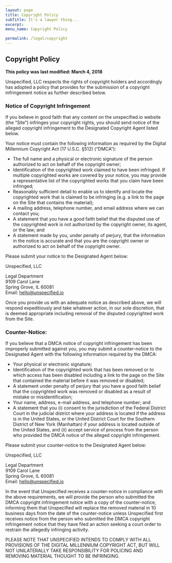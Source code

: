 ```yaml
---
layout: page
title: Copyright Policy
subTitle: It's a lawyer thing...
excerpt: 
menu_name: Copyright Policy

permalink: /legal/copyright
---
```


## Copyright Policy

**This policy was last modified: March 4, 2018**

Unspecified, LLC respects the rights of copyright holders and accordingly has adopted a policy that provides for the submission of a copyright infringement notice as further described below.

### Notice of Copyright Infringement

If you believe in good faith that any content on the unspecified.io website (the “Site”) infringes your copyright rights, you should send notice of the alleged copyright infringement to the Designated Copyright Agent listed below.

Your notice must contain the following information as required by the Digital Millennium Copyright Act (17 U.S.C. §512) (“DMCA”):

* The full name and a physical or electronic signature of the person authorized to act on behalf of the copyright owner;
* Identification of the copyrighted work claimed to have been infringed. If multiple copyrighted works are covered by your notice, you may provide a representative list of the copyrighted works that you claim have been infringed;
* Reasonably sufficient detail to enable us to identify and locate the copyrighted work that is claimed to be infringing (e.g. a link to the page on the Site that contains the material);
* A mailing address, telephone number, and email address where we can contact you;
* A statement that you have a good faith belief that the disputed use of the copyrighted work is not authorized by the copyright owner, its agent, or the law; and
* A statement made by you, under penalty of perjury, that the information in the notice is accurate and that you are the copyright owner or authorized to act on behalf of the copyright owner.

Please submit your notice to the Designated Agent below:

Unspecified, LLC

Legal Department  
9109 Carol Lane  
Spring Grove, IL 60081  
Email: hello@unspecified.io

Once you provide us with an adequate notice as described above, we will respond expeditiously and take whatever action, in our sole discretion, that is deemed appropriate including removal of the disputed copyrighted work from the Site.

### Counter-Notice:

If you believe that a DMCA notice of copyright infringement has been improperly submitted against you, you may submit a counter-notice to the Designated Agent with the following information required by the DMCA:

* Your physical or electronic signature;
* Identification of the copyrighted work that has been removed or to which access has been disabled including a link to the page on the Site that contained the material before it was removed or disabled;
* A statement under penalty of perjury that you have a good faith belief that the copyrighted work was removed or disabled as a result of mistake or misidentification;
* Your name, address, e-mail address, and telephone number; and
* A statement that you (i) consent to the jurisdiction of the Federal District Court in the judicial district where your address is located if the address is in the United States, or the United District Court for the Southern District of New York (Manhattan) if your address is located outside of the United States, and (ii) accept service of process from the person who provided the DMCA notice of the alleged copyright infringement.

Please submit your counter-notice to the Designated Agent below:

Unspecified, LLC

Legal Department  
9109 Carol Lane  
Spring Grove, IL 60081  
Email: hello@unspecified.io

In the event that Unspecified receives a counter-notice in compliance with the above requirements, we will provide the person who submitted the DMCA copyright infringement notice with a copy of the counter-notice, informing them that Unspecified will replace the removed material in 10 business days from the date of the counter-notice unless Unspecified first receives notice from the person who submitted the DMCA copyright infringement notice that they have filed an action seeking a court order to restrain the allegedly infringing activity.

PLEASE NOTE THAT UNSPECIFIED INTENDS TO COMPLY WITH ALL PROVISIONS OF THE DIGITAL MILLENNIUM COPYRIGHT ACT, BUT WILL NOT UNILATERALLY TAKE RESPONSIBILITY FOR POLICING AND REMOVING MATERIAL THOUGHT TO BE INFRINGING.
